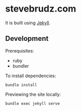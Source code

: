 # stevebrudz.com

It is built using [Jekyll](https://jekyllrb.com/).

## Development

Prerequisites:

- ruby
- bundler

To install dependencies:

```
bundle install
```

Previewing the site locally:

```
bundle exec jekyll serve
```
